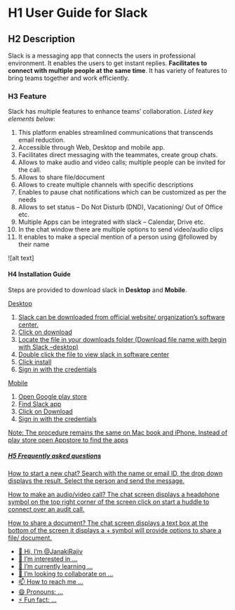 # H1 User Guide for Slack
## H2 Description
Slack is a messaging app that connects the users in professional environment. It enables the users to get instant replies. **Facilitates to connect with multiple people at the same time**. It has variety of features to bring teams together and work efficiently. 
### H3 Feature
 Slack has multiple features to enhance teams’ collaboration. 
 *Listed key elements below*:
 1. This platform enables streamlined communications that transcends email reduction.
 2. Accessible through Web, Desktop and mobile app.
 3. Facilitates direct messaging with the teammates, create group chats.
 4. Allows to make audio and video calls; multiple people can be invited for the call.
 5. Allows to share file/document
 6. Allows to create multiple channels with specific descriptions
 7. Enables to pause chat notifications which can be customized as per the needs
 8. Allows to set status – Do Not Disturb (DND), Vacationing/ Out of Office etc.
 9. Multiple Apps can be integrated with slack – Calendar, Drive etc.
10. In the chat window there are multiple options to send video/audio clips
11. It enables to make a special mention of a person using @followed by their name

![alt text] 
#### H4 Installation Guide
Steps are provided to download slack in **Desktop** and **Mobile**.

 <u> Desktop
1.	Slack can be downloaded from official website/ organization’s software center. 
2.	Click on download
3.	Locate the file in your downloads folder (Download file name with begin with Slack –desktop)
4.	Double click the file to view slack in software center 
5.	Click install
6.	Sign in with the credentials

<u> Mobile
1.	Open Google play store 
2.	Find Slack app
3.	Click on Download 
4.	Sign in with the credentials

Note: The procedure remains the same on Mac book and iPhone. Instead of play store open Appstore to find the apps   

##### H5 Frequently asked questions  

How to start a new chat? 
Search with the name or email ID, the drop down displays the result. Select the person and send the message.

How to make an audio/video call? 
The chat screen displays a headphone symbol on the top right corner of the screen click on start a huddle to connect over an audit call. 
 
How to share a document?
The chat screen displays a text box at the bottom of the screen it displays a + symbol will provide options to share a file/ document. 

































- 👋 Hi, I’m @JanakiRajiv
- 👀 I’m interested in ...
- 🌱 I’m currently learning ...
- 💞️ I’m looking to collaborate on ...
- 📫 How to reach me ...
- 😄 Pronouns: ...
- ⚡ Fun fact: ...

<!---
JanakiRajiv/JanakiRajiv is a ✨ special ✨ repository because its `README.md` (this file) appears on your GitHub profile.
You can click the Preview link to take a look at your changes.
--->

